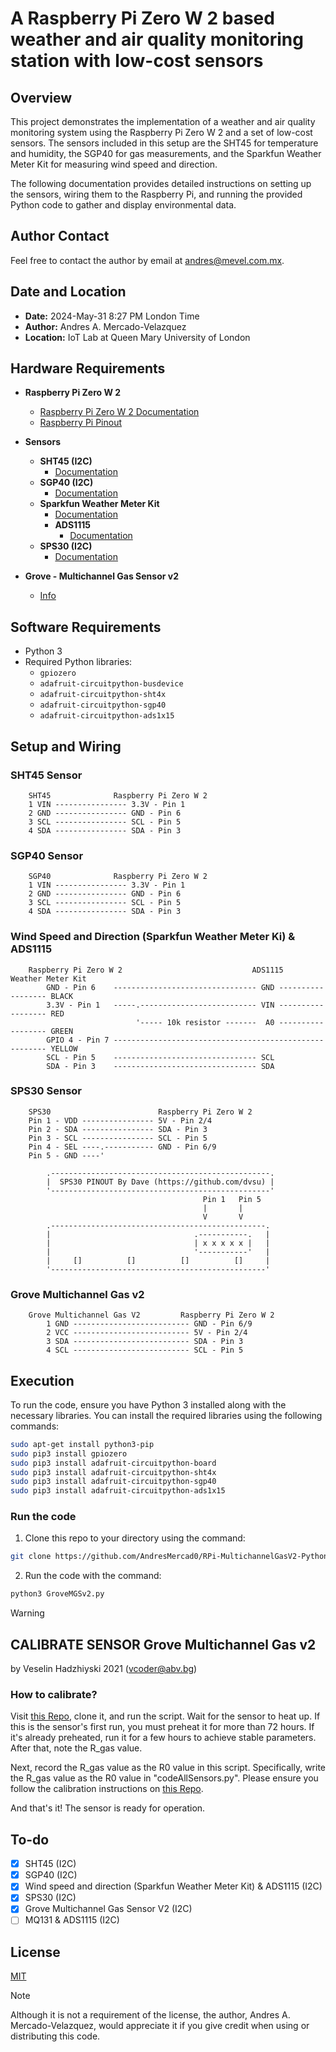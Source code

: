 # A Raspberry Pi Zero W 2 based weather and air quality monitoring station with low-cost sensors

## Overview

This project demonstrates the implementation of a weather and air quality monitoring system using the Raspberry Pi Zero W 2 and a set of low-cost sensors. The sensors included in this setup are the SHT45 for temperature and humidity, the SGP40 for gas measurements, and the Sparkfun Weather Meter Kit for measuring wind speed and direction.

The following documentation provides detailed instructions on setting up the sensors, wiring them to the Raspberry Pi, and running the provided Python code to gather and display environmental data.

## Author Contact

Feel free to contact the author by email at andres@mevel.com.mx.

## Date and Location

- **Date:** 2024-May-31 8:27 PM London Time
- **Author:** Andres A. Mercado-Velazquez
- **Location:** IoT Lab at Queen Mary University of London

## Hardware Requirements

- **Raspberry Pi Zero W 2**
  - [Raspberry Pi Zero W 2 Documentation](https://www.raspberrypi.com/products/raspberry-pi-zero-2-w/)
  - [Raspberry Pi Pinout](https://pinout.xyz)

- **Sensors**
  - **SHT45 (I2C)**
    - [Documentation](https://learn.adafruit.com/adafruit-sht40-temperature-humidity-sensor/python-circuitpython)
  - **SGP40 (I2C)**
    - [Documentation](https://learn.adafruit.com/adafruit-sgp40/python-circuitpython)
  - **Sparkfun Weather Meter Kit**
    - [Documentation](https://learn.sparkfun.com/tutorials/weather-meter-hookup-guide)
    - **ADS1115**
      - [Documentation](https://learn.adafruit.com/adafruit-4-channel-adc-breakouts/python-circuitpython)
  - **SPS30 (I2C)**
    - [Documentation](https://cdn.sparkfun.com/assets/2/d/2/a/6/Sensirion_SPS30_Particulate_Matter_Sensor_v0.9_D1__1_.pdf)
- **Grove - Multichannel Gas Sensor v2**
  - [Info](https://wiki.seeedstudio.com/Grove-Multichannel-Gas-Sensor-V2/)

## Software Requirements
- Python 3
- Required Python libraries:
  - `gpiozero`
  - `adafruit-circuitpython-busdevice`
  - `adafruit-circuitpython-sht4x`
  - `adafruit-circuitpython-sgp40`
  - `adafruit-circuitpython-ads1x15`

## Setup and Wiring
### SHT45 Sensor
```
    SHT45              Raspberry Pi Zero W 2
    1 VIN ---------------- 3.3V - Pin 1
    2 GND ---------------- GND - Pin 6
    3 SCL ---------------- SCL - Pin 5
    4 SDA ---------------- SDA - Pin 3
```

### SGP40 Sensor
```
    SGP40              Raspberry Pi Zero W 2
    1 VIN ---------------- 3.3V - Pin 1
    2 GND ---------------- GND - Pin 6
    3 SCL ---------------- SCL - Pin 5
    4 SDA ---------------- SDA - Pin 3
```

### Wind Speed and Direction (Sparkfun Weather Meter Ki) & ADS1115
```
    Raspberry Pi Zero W 2                             ADS1115             Weather Meter Kit
        GND - Pin 6    -------------------------------- GND ------------------ BLACK
        3.3V - Pin 1   -----.-------------------------- VIN ------------------ RED
                            '----- 10k resistor -------  A0 ------------------ GREEN
        GPIO 4 - Pin 7 ------------------------------------------------------- YELLOW
        SCL - Pin 5    -------------------------------- SCL
        SDA - Pin 3    -------------------------------- SDA
```

### SPS30 Sensor
```
    SPS30                        Raspberry Pi Zero W 2
    Pin 1 - VDD ---------------- 5V - Pin 2/4
    Pin 2 - SDA ---------------- SDA - Pin 3
    Pin 3 - SCL ---------------- SCL - Pin 5
    Pin 4 - SEL ----.----------- GND - Pin 6/9
    Pin 5 - GND ----'

        .-------------------------------------------------.
        |  SPS30 PINOUT By Dave (https://github.com/dvsu) |
        '-------------------------------------------------'
                                           Pin 1   Pin 5
                                           |       |
                                           V       V
        .------------------------------------------------.
        |                                .-----------.   |
        |                                | x x x x x |   |
        |                                '-----------'   |
        |     []          []          []          []     |
        '------------------------------------------------'
```

### Grove Multichannel Gas v2
```
    Grove Multichannel Gas V2         Raspberry Pi Zero W 2
        1 GND -------------------------- GND - Pin 6/9
        2 VCC -------------------------- 5V - Pin 2/4
        3 SDA -------------------------- SDA - Pin 3
        4 SCL -------------------------- SCL - Pin 5
```

## Execution
To run the code, ensure you have Python 3 installed along with the necessary libraries. You can install the required libraries using the following commands:

```bash
sudo apt-get install python3-pip
sudo pip3 install gpiozero
sudo pip3 install adafruit-circuitpython-board
sudo pip3 install adafruit-circuitpython-sht4x
sudo pip3 install adafruit-circuitpython-sgp40
sudo pip3 install adafruit-circuitpython-ads1x15
```

### Run the code
1. Clone this repo to your directory using the command:
```bash
git clone https://github.com/AndresMercad0/RPi-MultichannelGasV2-PythonLib.git
```
2. Run the code with the command:
```bash
python3 GroveMGSv2.py
```



> [!WARNING]
> ## CALIBRATE SENSOR Grove Multichannel Gas v2
> by Veselin Hadzhiyski 2021 (vcoder@abv.bg)
> ### How to calibrate?
> Visit [this Repo](https://github.com/AndresMercad0/RPi-MultichannelGasV2-PythonLib), clone it, and run the script. Wait for the sensor to heat up. If this is the sensor's first run, you must preheat it for more than 72 hours. If it's already preheated, run it for a few hours to achieve stable parameters. After that, note the R_gas value.
> 
> Next, record the R_gas value as the R0 value in this script. Specifically, write the R_gas value as the R0 value in "codeAllSensors.py". Please ensure you follow the calibration instructions on [this Repo](https://github.com/AndresMercad0/RPi-MultichannelGasV2-PythonLib).
> 
> And that's it! The sensor is ready for operation.

## To-do
- [x] SHT45 (I2C)
- [x] SGP40 (I2C)
- [x] Wind speed and direction (Sparkfun Weather Meter Kit) & ADS1115 (I2C)
- [x] SPS30 (I2C)
- [x] Grove Multichannel Gas Sensor V2 (I2C)
- [ ] MQ131 & ADS1115 (I2C)

## License
[MIT](https://choosealicense.com/licenses/mit/)

> [!NOTE]
> Although it is not a requirement of the license, the author, Andres A. Mercado-Velazquez, would appreciate it if you give credit when using or distributing this code.